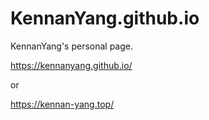 # KennanYang.github.io
KennanYang's personal page.

https://kennanyang.github.io/

or

https://kennan-yang.top/
